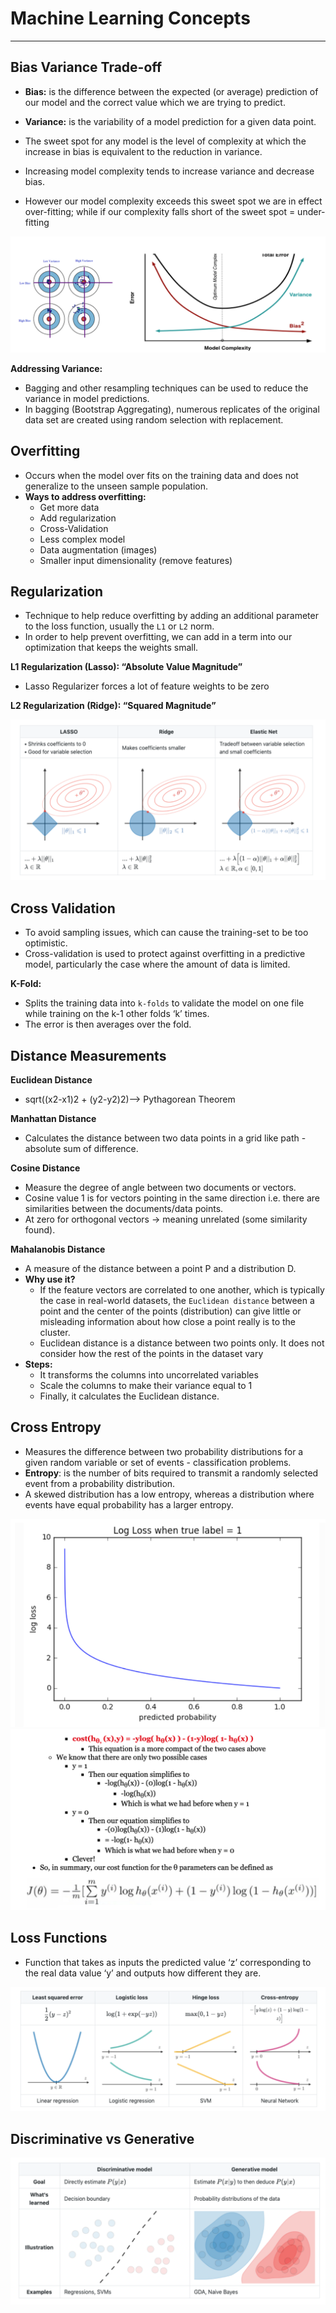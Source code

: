 # Machine Learning Concepts
__________

## Bias Variance Trade-off

- **Bias:** is the difference between the expected (or average) prediction of
  our model and the  correct value which we are trying to predict.
- **Variance:** is the variability of a model prediction for a given data point.

- The sweet spot for any model is the level of complexity at which the increase
  in bias is equivalent  to the reduction in variance.

- Increasing model complexity tends to increase variance and decrease bias.

- However our model complexity exceeds this sweet spot we are in effect
  over-fitting; while if our complexity falls short of the sweet spot =
  under-fitting 

![image](../assets/bias_variance.png)

**Addressing Variance:**
- Bagging and other resampling techniques can be used to reduce the variance in
  model predictions. 
- In bagging (Bootstrap Aggregating), numerous replicates of the original data
  set are created using random selection with replacement.

## Overfitting

- Occurs when the model over fits on the training data and does not generalize
  to the unseen sample population. 
- **Ways to address overfitting:**
	- Get more data
	- Add regularization
	- Cross-Validation 
	- Less complex model
	- Data augmentation (images)
	- Smaller input dimensionality (remove features)

## Regularization
- Technique to help reduce overfitting by adding an additional parameter to the
  loss function, usually  the `L1` or `L2` norm. 
- In order to help prevent overfitting, we can add in a term into our
  optimization that keeps the weights small.

**L1 Regularization (Lasso): “Absolute Value Magnitude”**
- Lasso Regularizer forces a lot of feature weights to be zero

**L2 Regularization (Ridge): “Squared Magnitude”**

![image](../assets/regularization.png)

## Cross Validation
- To avoid sampling issues, which can cause the training-set to be too optimistic. 
- Cross-validation is used to protect against overfitting in a predictive
  model, particularly the case where the amount of data is limited. 

**K-Fold:**
- Splits the training data into `k-folds` to validate the model on one file
  while training on the k-1 other folds ‘k’ times. 
- The error is then averages over the fold.

## Distance Measurements

**Euclidean Distance**
- sqrt((x2-x1)2 + (y2-y2)2)--> Pythagorean Theorem

**Manhattan Distance**
- Calculates the distance between two data points in a grid like path -
  absolute sum of difference. 

**Cosine Distance**
- Measure the degree of angle between two documents or vectors. 
- Cosine value 1 is for vectors pointing in the same direction i.e. there are
  similarities between the documents/data points. 
- At zero for orthogonal vectors -> meaning unrelated (some similarity found). 

**Mahalanobis Distance**
- A measure of the distance between a point P and a distribution D.
- **Why use it?**
    - If the feature vectors are correlated to one another, which is typically
      the case in real-world datasets, the `Euclidean distance` between a point
      and the center of the points (distribution) can give little or misleading
      information about how close a point really is to the cluster. 
    - Euclidean distance is a distance between two points only. It does not
      consider how the rest of  the points in the dataset vary
- **Steps:**
	- It transforms the columns into uncorrelated variables	
	- Scale the columns to make their variance equal to 1
	- Finally, it calculates the Euclidean distance.
 
## Cross Entropy
- Measures the difference between two probability distributions for a given
  random variable or set of  events - classification problems.
- **Entropy**: is the number of bits required to transmit a randomly selected event
from a probability distribution. 
- A skewed distribution has a low entropy, whereas a distribution where events
  have equal probability has a larger entropy.

![image](../assets/cross_entropy1.png)
![image](../assets/cross_entropy2.png)

## Loss Functions
- Function that takes as inputs the predicted value ‘z’ corresponding to the
  real data value ‘y’ and outputs how different they are. 

![image](../assets/loss_functions.png)

## Discriminative vs Generative 

![image](../assets/discrimitive_generative.png)














 











